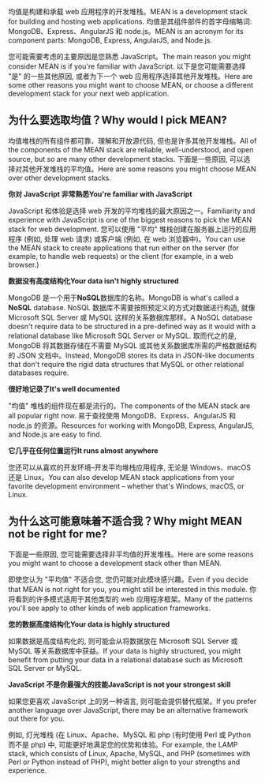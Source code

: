 <span data-ttu-id="ed04c-101">均值是构建和承载 web 应用程序的开发堆栈。</span><span class="sxs-lookup"><span data-stu-id="ed04c-101">MEAN is a development stack for building and hosting web applications.</span></span> <span data-ttu-id="ed04c-102">均值是其组件部件的首字母缩略词: MongoDB、Express、AngularJS 和 node.js。</span><span class="sxs-lookup"><span data-stu-id="ed04c-102">MEAN is an acronym for its component parts: MongoDB, Express, AngularJS, and Node.js.</span></span>

<span data-ttu-id="ed04c-103">您可能需要考虑的主要原因是您熟悉 JavaScript。</span><span class="sxs-lookup"><span data-stu-id="ed04c-103">The main reason you might consider MEAN is if you're familiar with JavaScript.</span></span> <span data-ttu-id="ed04c-104">以下是您可能需要选择 "是" 的一些其他原因, 或者为下一个 web 应用程序选择其他开发堆栈。</span><span class="sxs-lookup"><span data-stu-id="ed04c-104">Here are some other reasons you might want to choose MEAN, or choose a different development stack for your next web application.</span></span>

## <a name="why-would-i-pick-mean"></a><span data-ttu-id="ed04c-105">为什么要选取均值？</span><span class="sxs-lookup"><span data-stu-id="ed04c-105">Why would I pick MEAN?</span></span>

<span data-ttu-id="ed04c-106">均值堆栈的所有组件都可靠、理解和开放源代码, 但也是许多其他开发堆栈。</span><span class="sxs-lookup"><span data-stu-id="ed04c-106">All of the components of the MEAN stack are reliable, well-understood, and open source, but so are many other development stacks.</span></span> <span data-ttu-id="ed04c-107">下面是一些原因, 可以选择对其他开发堆栈的平均值。</span><span class="sxs-lookup"><span data-stu-id="ed04c-107">Here are some reasons you might choose MEAN over other development stacks.</span></span>

<span data-ttu-id="ed04c-108">**你对 JavaScript 非常熟悉**</span><span class="sxs-lookup"><span data-stu-id="ed04c-108">**You're familiar with JavaScript**</span></span>

<span data-ttu-id="ed04c-109">JavaScript 和体验是选择 web 开发的平均堆栈的最大原因之一。</span><span class="sxs-lookup"><span data-stu-id="ed04c-109">Familiarity and experience with JavaScript is one of the biggest reasons to pick the MEAN stack for web development.</span></span> <span data-ttu-id="ed04c-110">您可以使用 "平均" 堆栈创建在服务器上运行的应用程序 (例如, 处理 web 请求) 或客户端 (例如, 在 web 浏览器中)。</span><span class="sxs-lookup"><span data-stu-id="ed04c-110">You can use the MEAN stack to create applications that run either on the server (for example, to handle web requests) or the client (for example, in a web browser.)</span></span>

<span data-ttu-id="ed04c-111">**数据没有高度结构化**</span><span class="sxs-lookup"><span data-stu-id="ed04c-111">**Your data isn't highly structured**</span></span>

<span data-ttu-id="ed04c-112">MongoDB 是一个用于**NoSQL**数据库的名称。</span><span class="sxs-lookup"><span data-stu-id="ed04c-112">MongoDB is what's called a **NoSQL** database.</span></span> <span data-ttu-id="ed04c-113">NoSQL 数据库不需要按照预定义的方式对数据进行构造, 就像 Microsoft SQL Server 或 MySQL 这样的关系数据库那样。</span><span class="sxs-lookup"><span data-stu-id="ed04c-113">A NoSQL database doesn't require data to be structured in a pre-defined way as it would with a relational database like Microsoft SQL Server or MySQL.</span></span> <span data-ttu-id="ed04c-114">取而代之的是, MongoDB 将其数据存储在不需要 MySQL 或其他关系数据库所需的严格数据结构的 JSON 文档中。</span><span class="sxs-lookup"><span data-stu-id="ed04c-114">Instead, MongoDB stores its data in JSON-like documents that don't require the rigid data structures that MySQL or other relational databases require.</span></span>

<span data-ttu-id="ed04c-115">**很好地记录了**</span><span class="sxs-lookup"><span data-stu-id="ed04c-115">**It's well documented**</span></span>

<span data-ttu-id="ed04c-116">"均值" 堆栈的组件现在都是流行的。</span><span class="sxs-lookup"><span data-stu-id="ed04c-116">The components of the MEAN stack are all popular right now.</span></span> <span data-ttu-id="ed04c-117">易于查找使用 MongoDB、Express、AngularJS 和 node.js 的资源。</span><span class="sxs-lookup"><span data-stu-id="ed04c-117">Resources for working with MongoDB, Express, AngularJS, and Node.js are easy to find.</span></span>

<span data-ttu-id="ed04c-118">**它几乎在任何位置运行**</span><span class="sxs-lookup"><span data-stu-id="ed04c-118">**It runs almost anywhere**</span></span>

<span data-ttu-id="ed04c-119">您还可以从喜欢的开发环境&ndash;开发平均堆栈应用程序, 无论是 Windows、macOS 还是 Linux。</span><span class="sxs-lookup"><span data-stu-id="ed04c-119">You can also develop MEAN stack applications from your favorite development environment &ndash; whether that's Windows, macOS, or Linux.</span></span>

## <a name="why-might-mean-not-be-right-for-me"></a><span data-ttu-id="ed04c-120">为什么这可能意味着不适合我？</span><span class="sxs-lookup"><span data-stu-id="ed04c-120">Why might MEAN not be right for me?</span></span>

<span data-ttu-id="ed04c-121">下面是一些原因, 您可能需要选择非平均值的开发堆栈。</span><span class="sxs-lookup"><span data-stu-id="ed04c-121">Here are some reasons you might want to choose a development stack other than MEAN.</span></span>

<span data-ttu-id="ed04c-122">即使您认为 "平均值" 不适合您, 您仍可能对此模块感兴趣。</span><span class="sxs-lookup"><span data-stu-id="ed04c-122">Even if you decide that MEAN is not right for you, you might still be interested in this module.</span></span> <span data-ttu-id="ed04c-123">你将看到的许多模式适用于其他类型的 web 应用程序框架。</span><span class="sxs-lookup"><span data-stu-id="ed04c-123">Many of the patterns you'll see apply to other kinds of web application frameworks.</span></span>

<span data-ttu-id="ed04c-124">**您的数据高度结构化**</span><span class="sxs-lookup"><span data-stu-id="ed04c-124">**Your data is highly structured**</span></span>

<span data-ttu-id="ed04c-125">如果数据是高度结构化的, 则可能会从将数据放在 Microsoft SQL Server 或 MySQL 等关系数据库中获益。</span><span class="sxs-lookup"><span data-stu-id="ed04c-125">If your data is highly structured, you might benefit from putting your data in a relational database such as Microsoft SQL Server or MySQL.</span></span>

<span data-ttu-id="ed04c-126">**JavaScript 不是你最强大的技能**</span><span class="sxs-lookup"><span data-stu-id="ed04c-126">**JavaScript is not your strongest skill**</span></span>

<span data-ttu-id="ed04c-127">如果您更喜欢 JavaScript 上的另一种语言, 则可能会提供替代框架。</span><span class="sxs-lookup"><span data-stu-id="ed04c-127">If you prefer another language over JavaScript, there may be an alternative framework out there for you.</span></span>

<span data-ttu-id="ed04c-128">例如, 灯光堆栈 (在 Linux、Apache、MySQL 和 php (有时使用 Perl 或 Python 而不是 php) 中, 可能更好地满足您的优势和体验。</span><span class="sxs-lookup"><span data-stu-id="ed04c-128">For example, the LAMP stack, which consists of Linux, Apache, MySQL, and PHP (sometimes with Perl or Python instead of PHP), might better align to your strengths and experience.</span></span>
